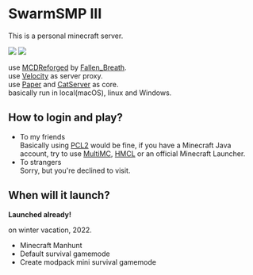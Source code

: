 # SwarmSMP III

This is a personal minecraft server. 
  

![](https://img.shields.io/badge/Minecraft-1.19.3-blue.svg)
![](https://img.shields.io/badge/Paper-1.19.3-blue.svg)  
  
use [MCDReforged](https://github.com/Fallen-Breath/MCDReforged) by [Fallen_Breath](https://github.com/Fallen-Breath).  
use [Velocity](https://velocitypowered.com) as server proxy.  
use [Paper](https://papermc.io) and [CatServer](https://github.com/Luohuayu/CatServer/tree/1.16.5) as core.  
basically run in local(macOS), linux and Windows.  

## How to login and play?
  
* To my friends  
Basically using [PCL2](https://afdian.net/@LTCat) would be fine, if you have a Minecraft Java account, try to use [MultiMC](https://multimc.org), [HMCL](http://hmcl.huangyuhui.net) or an official Minecraft Launcher.
* To strangers  
Sorry, but you're declined to visit.
## When will it launch?  
  
**Launched already!**  
  
on winter vacation, 2022.  
* Minecraft Manhunt
* Default survival gamemode
* Create modpack mini survival gamemode  

